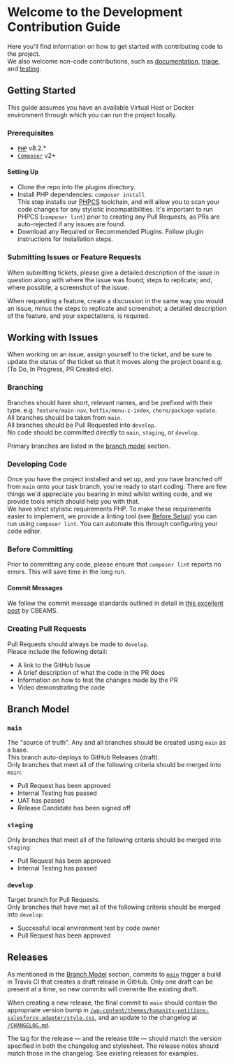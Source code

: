 # Welcome to the Development Contribution Guide
Here you'll find information on how to get started with contributing code to the project.  
We also welcome non-code contributions, such as [documentation](https://github.com/amnestywebsite/humanity-petitions-salesforce-adapter/blob/main/docs/contributors/docs.md), [triage](https://github.com/amnestywebsite/humanity-petitions-salesforce-adapter/blob/main/docs/contributors/triage.md), and [testing](https://github.com/amnestywebsite/humanity-petitions-salesforce-adapter/blob/main/docs/contributors/a11y.md).  

## Getting Started
This guide assumes you have an available Virtual Host or Docker environment through which you can run the project locally.  

### Prerequisites
- [`PHP`](https://www.php.net/) v8.2.*  
- [`Composer`](https://getcomposer.org/) v2+  

#### Setting Up
- Clone the repo into the plugins directory.  
- Install PHP dependencies: `composer install`  
  This step installs our [PHPCS](https://github.com/PHPCSStandards/PHP_CodeSniffer) toolchain, and will allow you to scan your code changes for any stylistic incompatibilities. It's important to run PHPCS (`composer lint`) prior to creating any Pull Requests, as PRs are auto-rejected if any issues are found.  
- Download any Required or Recommended Plugins. Follow plugin instructions for installation steps.  

### Submitting Issues or Feature Requests
When submitting tickets, please give a detailed description of the issue in question along with where the issue was found; steps to replicate; and, where possible, a screenshot of the issue.  

When requesting a feature, create a discussion in the same way you would an issue, minus the steps to replicate and screenshot; a detailed description of the feature, and your expectations, is required.  

## Working with Issues
When working on an issue, assign yourself to the ticket, and be sure to update the status of the ticket so that it moves along the project board e.g. (To Do, In Progress, PR Created etc).  

### Branching
Branches should have short, relevant names, and be prefixed with their type. e.g. `feature/main-nav`, `hotfix/menu-z-index`, `chore/package-update`.  
All branches should be taken from `main`.  
All branches should be Pull Requested into `develop`.  
No code should be committed directly to `main`, `staging`, or `develop`.  

Primary branches are listed in the [branch model](#branch-model) section.  

### Developing Code
Once you have the project installed and set up, and you have branched off from `main` onto your task branch, you're ready to start coding. There are few things we'd appreciate you bearing in mind whilst writing code, and we provide tools which should help you with that.  
We have strict stylistic requirements PHP. To make these requirements easier to implement, we provide a linting tool (see [Before Setup](#before-setup)) you can run using `composer lint`.  You can automate this through configuring your code editor.  

### Before Committing
Prior to committing any code, please ensure that `composer lint` reports no errors. This will save time in the long run.  

#### Commit Messages
We follow the commit message standards outlined in detail in [this excellent post](https://cbea.ms/git-commit/) by CBEAMS.  

### Creating Pull Requests
Pull Requests should always be made to `develop`.  
Please include the following detail:  
- A link to the GitHub Issue  
- A brief description of what the code in the PR does  
- Information on how to test the changes made by the PR  
- Video demonstrating the code  

## Branch Model

### `main`
The "source of truth". Any and all branches should be created using `main` as a base.  
This branch auto-deploys to GitHub Releases (draft).  
Only branches that meet all of the following criteria should be merged into `main`:  
- Pull Request has been approved  
- Internal Testing has passed  
- UAT has passed  
- Release Candidate has been signed off  

### `staging`
Only branches that meet all of the following criteria should be merged into `staging`:  
- Pull Request has been approved  
- Internal Testing has passed  

### `develop`
Target branch for Pull Requests.  
Only branches that have met all of the following criteria should be merged into `develop`:  
- Successful local environment test by code owner  
- Pull Request has been approved  

## Releases

As mentioned in the [Branch Model](#branch-model) section, commits to [`main`](#main) trigger a build in Travis CI that creates a draft release in GitHub. Only one draft can be present at a time, so new commits will overwrite the existing draft.  

When creating a new release, the final commit to `main` should contain the appropriate version bump in [`/wp-content/themes/humanity-petitions-salesforce-adapter/style.css`](https://github.com/amnestywebsite/humanity-petitions-salesforce-adapter/blob/main/wp-content/themes/humanity-petitions-salesforce-adapter/style.css), and an update to the changelog at [`/CHANGELOG.md`](https://github.com/amnestywebsite/humanity-petitions-salesforce-adapter/blob/main/CHANGELOG.md).  

The tag for the release — and the release title — should match the version specified in both the changelog and stylesheet. The release notes should match those in the changelog. See existing releases for examples.  

